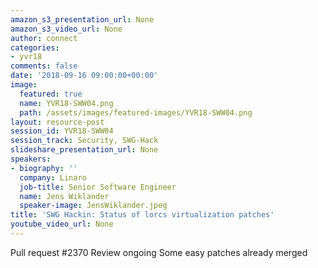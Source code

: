 ```yaml
---
amazon_s3_presentation_url: None
amazon_s3_video_url: None
author: connect
categories:
- yvr18
comments: false
date: '2018-09-16 09:00:00+00:00'
image:
  featured: true
  name: YVR18-SWW04.png
  path: /assets/images/featured-images/YVR18-SWW04.png
layout: resource-post
session_id: YVR18-SWW04
session_track: Security, SWG-Hack
slideshare_presentation_url: None
speakers:
- biography: ''
  company: Linaro
  job-title: Senior Software Engineer
  name: Jens Wiklander
  speaker-image: JensWiklander.jpeg
title: 'SWG Hackin: Status of lorcs virtualization patches'
youtube_video_url: None
---
```


Pull request #2370
Review ongoing
Some easy patches already merged